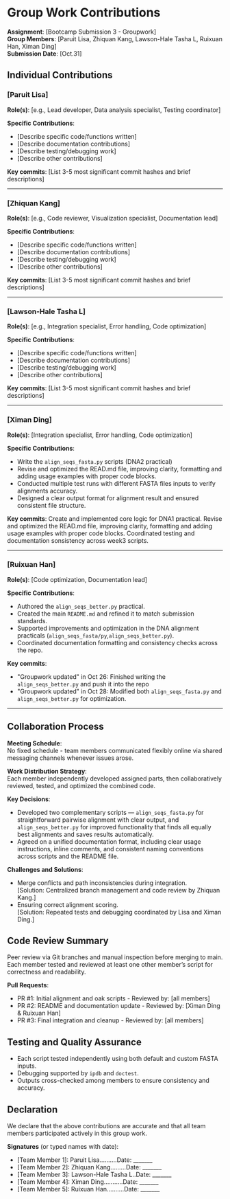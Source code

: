 # Group Work Contributions

**Assignment**: [Bootcamp Submission 3 - Groupwork]  
**Group Members**: [Paruit Lisa, Zhiquan Kang, Lawson-Hale Tasha L, Ruixuan Han, Ximan Ding]  
**Submission Date**: [Oct.31]

## Individual Contributions

### [Paruit Lisa]
**Role(s)**: [e.g., Lead developer, Data analysis specialist, Testing coordinator]

**Specific Contributions**:
- [Describe specific code/functions written]
- [Describe documentation contributions]
- [Describe testing/debugging work]
- [Describe other contributions]

**Key commits**: [List 3-5 most significant commit hashes and brief descriptions]

---

### [Zhiquan Kang]
**Role(s)**: [e.g., Code reviewer, Visualization specialist, Documentation lead]

**Specific Contributions**:
- [Describe specific code/functions written]
- [Describe documentation contributions]
- [Describe testing/debugging work]
- [Describe other contributions]

**Key commits**: [List 3-5 most significant commit hashes and brief descriptions]

---

### [Lawson-Hale Tasha L]
**Role(s)**: [e.g., Integration specialist, Error handling, Code optimization]

**Specific Contributions**:
- [Describe specific code/functions written]
- [Describe documentation contributions]
- [Describe testing/debugging work]
- [Describe other contributions]

**Key commits**: [List 3-5 most significant commit hashes and brief descriptions]

---

### [Ximan Ding]
**Role(s)**: [Integration specialist, Error handling, Code optimization]

**Specific Contributions**:
- Write the `align_seqs_fasta.py` scripts (DNA2 practical)
- Revise and optimized the READ.md file, improving clarity, formatting and adding usage examples with proper code blocks.
- Conducted multiple test runs with different FASTA files inputs to verify alignments accuracy.
- Designed a clear output format for alignment result and ensured consistent file structure.

**Key commits**: 
Create and implemented core logic for DNA1 practical. Revise and optimized the READ.md file, improving clarity, formatting and adding usage examples with proper code blocks. Coordinated testing and documentation sonsistency across week3 scripts.

---

### [Ruixuan Han]
**Role(s)**: [Code optimization, Documentation lead]

**Specific Contributions**:
- Authored the `align_seqs_better.py` practical.
- Created the main `README.md` and refined it to match submission standards.
- Supported improvements and optimization in the DNA alignment practicals (`align_seqs_fasta/py`,`align_seqs_better.py`).
- Coordinated documentation formatting and consistency checks across the repo.

**Key commits**: 
- "Groupwork updated" in Oct 26: Finished writing the `align_seqs_better.py` and push it into the repo
- "Groupwork updated" in Oct 28: Modified both `align_seqs_fasta.py` and `align_seqs_better.py` for optimization.
---

## Collaboration Process

**Meeting Schedule**:   
No fixed schedule - team members communicated flexibly online via shared messaging channels whenever issues arose.

**Work Distribution Strategy**:   
Each member independently developed assigned parts, then collaboratively reviewed, tested, and optimized the combined code.

**Key Decisions**:   
- Developed two complementary scripts — `align_seqs_fasta.py` for straightforward pairwise alignment with clear output, and `align_seqs_better.py` for improved functionality that finds all equally best alignments and saves results automatically.
- Agreed on a unified documentation format, including clear usage instructions, inline comments, and consistent naming conventions across scripts and the README file.

**Challenges and Solutions**:  
- Merge conflicts and path inconsistencies during integration.  
[Solution: Centralized branch management and code review by Zhiquan Kang.]
- Ensuring correct alignment scoring.  
[Solution: Repeated tests and debugging coordinated by Lisa and Ximan Ding.]

## Code Review Summary

Peer review via Git branches and manual inspection before merging to main. Each member tested and reviewed at least one other member’s script for correctness and readability.

**Pull Requests**:
- PR #1: Initial alignment and oak scripts - Reviewed by: [all members]
- PR #2: README and documentation update - Reviewed by: [Ximan Ding & Ruixuan Han]
- PR #3: Final integration and cleanup - Reviewed by: [all members]

## Testing and Quality Assurance
- Each script tested independently using both default and custom FASTA inputs.
- Debugging supported by `ipdb` and `doctest`.
- Outputs cross-checked among members to ensure consistency and accuracy.

## Declaration

We declare that the above contributions are accurate and that all team members participated actively in this group work.

**Signatures** (or typed names with date):
- [Team Member 1]: Paruit Lisa..........Date: _______
- [Team Member 2]: Zhiquan Kang.........Date: _______
- [Team Member 3]: Lawson-Hale Tasha L..Date: _______
- [Team Member 4]: Ximan Ding...........Date: _______
- [Team Member 5]: Ruixuan Han..........Date: _______
